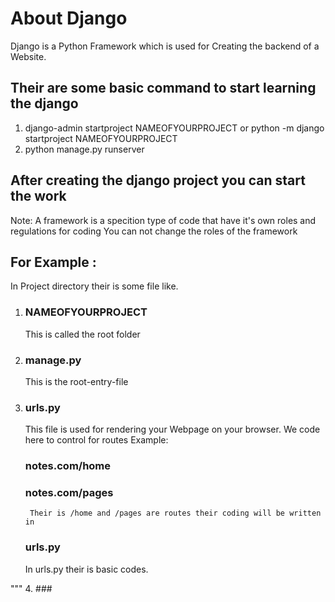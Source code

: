 # About Django

Django is a Python Framework which is used for Creating the backend of a Website.

## Their are some basic command to start learning the django

1. django-admin startproject NAMEOFYOURPROJECT  or  python -m django startproject NAMEOFYOURPROJECT
2. python manage.py runserver

## After creating the django project you can start the work

Note:
    A framework is a specition type of code that have it's own roles and regulations for coding
    You can not change the roles of the framework

## For Example :
 
In Project directory their is some file like. 

1. ### NAMEOFYOURPROJECT
    This is called the root folder

2. ### manage.py 
    This is the root-entry-file

3. ### urls.py
    This file is used for rendering your Webpage on your browser.
    We code here to control for routes 
    Example:
    ### notes.com/home
    ### notes.com/pages

        Their is /home and /pages are routes their coding will be written in 
    ### urls.py

    In urls.py their is basic codes.

"""
4. ###   